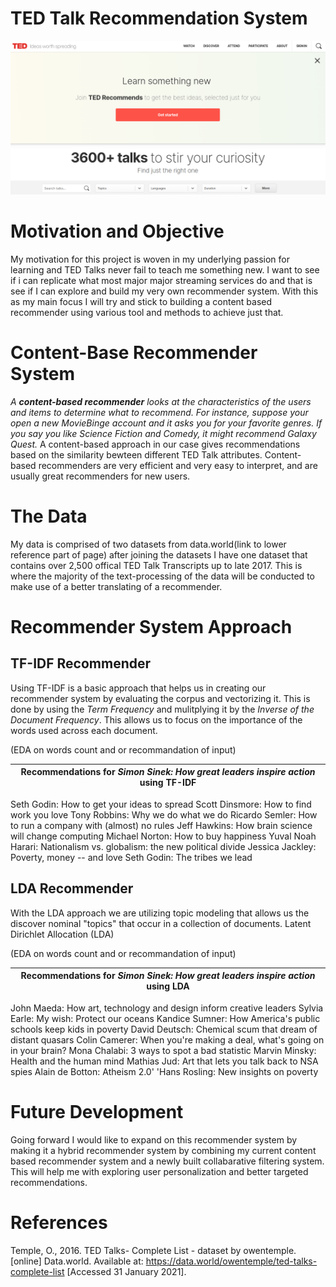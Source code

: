 # TED Talk Recommendation System

![Title Image](https://github.com/yamasjose11/tedtalk-recommendation-system/blob/main/images/tedtalkmainpage.png)

# Motivation and Objective

My motivation for this project is woven in my underlying passion for learning and TED Talks never fail to teach me something new. I want to see if i can replicate what most major major streaming services do and that is see if I can explore and build my very own recommender system. With this as my main focus I will try and stick to building a content based recommender using various tool and methods to achieve just that.

# Content-Base Recommender System

*A **content-based recommender** looks at the characteristics of the users and items to determine what to recommend. For instance, suppose your open a new MovieBinge account and it asks you for your favorite genres. If you say you like Science Fiction and Comedy, it might recommend Galaxy Quest.*
A content-based approach in our case gives recommendations based on the similarity bewteen different TED Talk attributes. Content-based recommenders are very efficient and very easy to interpret, and are usually great recommenders for new users. 

# The Data

My data is comprised of two datasets from data.world(link to lower reference part of page) after joining the datasets I have one dataset that contains over 2,500 offical TED Talk Transcripts up to late 2017. This is where the majority of the text-processing of the data will be conducted to make use of a better translating of a recommender. 

# Recommender System Approach

## TF-IDF Recommender

Using TF-IDF is a basic approach that helps us in creating our recommender system by evaluating the corpus and vectorizing it. This is done by using the *Term Frequency* and mulitplying it by the *Inverse of the Document Frequency*. This allows us to focus on the importance of the words used across each document. 

(EDA on words count and or recommandation of input)

  | Recommendations for *Simon Sinek: How great leaders inspire action* using TF-IDF |
  | --------------------------------------------|
   Seth Godin: How to get your ideas to spread
Scott Dinsmore: How to find work you love
Tony Robbins: Why we do what we do
Ricardo Semler: How to run a company with (almost) no rules
Jeff Hawkins: How brain science will change computing
Michael Norton: How to buy happiness
Yuval Noah Harari: Nationalism vs. globalism: the new political divide
Jessica Jackley: Poverty, money -- and love
Seth Godin: The tribes we lead


## LDA Recommender

With the LDA approach we are utilizing topic modeling that allows us the discover nominal "topics" that occur in a collection of documents. Latent Dirichlet Allocation (LDA)

(EDA on words count and or recommandation of input)

  | Recommendations for *Simon Sinek: How great leaders inspire action* using LDA |
  | --------------------------------------------|
John Maeda: How art, technology and design inform creative leaders
Sylvia Earle: My wish: Protect our oceans
Kandice Sumner: How America's public schools keep kids in poverty
David Deutsch: Chemical scum that dream of distant quasars
Colin Camerer: When you're making a deal, what's going on in your brain?
Mona Chalabi: 3 ways to spot a bad statistic
Marvin Minsky: Health and the human mind
Mathias Jud: Art that lets you talk back to NSA spies
Alain de Botton: Atheism 2.0' 'Hans Rosling: New insights on poverty

# Future Development

Going forward I would like to expand on this recommender system by making it a hybrid recommender system by combining my current content based recommender system and a newly built collabarative filtering system. This will help me with exploring user personalization and better targeted recommendations.

# References

Temple, O., 2016. TED Talks- Complete List - dataset by owentemple. [online] Data.world. Available at: <https://data.world/owentemple/ted-talks-complete-list> [Accessed 31 January 2021].
